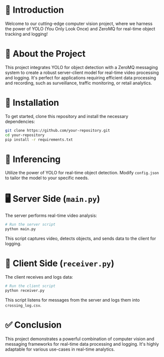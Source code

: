 # 🌟 Introduction

Welcome to our cutting-edge computer vision project, where we harness the power of YOLO (You Only Look Once) and ZeroMQ for real-time object tracking and logging!

# 📖 About the Project

This project integrates YOLO for object detection with a ZeroMQ messaging system to create a robust server-client model for real-time video processing and logging. It's perfect for applications requiring efficient data processing and recording, such as surveillance, traffic monitoring, or retail analytics.

# 🔧 Installation

To get started, clone this repository and install the necessary dependencies:

```bash
git clone https://github.com/your-repository.git
cd your-repository
pip install -r requirements.txt
```

# 🚀 Inferencing

Utilize the power of YOLO for real-time object detection. Modify `config.json` to tailor the model to your specific needs.

# 🖥️ Server Side (`main.py`)

The server performs real-time video analysis:

```python
# Run the server script
python main.py
```

This script captures video, detects objects, and sends data to the client for logging.

# 📡 Client Side (`receiver.py`)

The client receives and logs data:

```python
# Run the client script
python receiver.py
```

This script listens for messages from the server and logs them into `crossing_log.csv`.

# ✅ Conclusion

This project demonstrates a powerful combination of computer vision and messaging frameworks for real-time data processing and logging. It's highly adaptable for various use-cases in real-time analytics.
